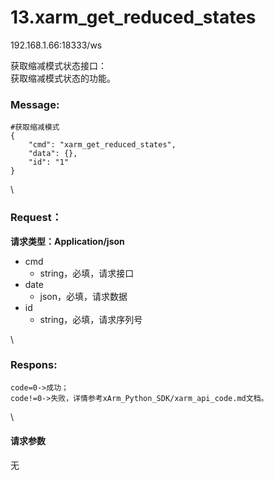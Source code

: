# 13.xarm\_get\_reduced\_states

192.168.1.66:18333/ws

获取缩减模式状态接口：\
获取缩减模式状态的功能。

### Message: <a href="#message" id="message"></a>

```1c
#获取缩减模式
{
    "cmd": "xarm_get_reduced_states",
    "data": {},
    "id": "1"
}
```

\


### Request： <a href="#request" id="request"></a>

**请求类型：Application/json**

* cmd
  * string，必填，请求接口
* date
  * json，必填，请求数据
* id
  * string，必填，请求序列号

\


### Respons: <a href="#respons" id="respons"></a>

```
code=0->成功；
code!=0->失败，详情参考xArm_Python_SDK/xarm_api_code.md文档。
```

\


#### 请求参数

无
